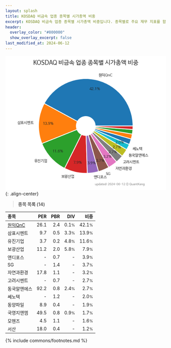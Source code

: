 ```yaml
---
layout: splash
title: KOSDAQ 비금속 업종 종목별 시가총액 비중
excerpt: KOSDAQ 비금속 업종 종목별 시가총액 비중입니다. 종목별로 주요 재무 지표를 함께 표시합니다.
header:
  overlay_color: "#800000"
  show_overlay_excerpt: false
last_modified_at: 2024-06-12
---
```



![KOSDAQ 비금속 업종 종목별 시가총액 비중](/stats/sector/images/kosdaq_업종_비금속_종목.png){: .align-center}


> **종목 목록 (14)**<a id="list"></a>

| **종목** | **PER** | **PBR** | **DIV** | **비중** |
| :------- | ------: | ------: | ------: | -------: |
| [원익QnC](/074600/) | 26.1 | 2.4 | 0.1<small>%</small> | 42.1<small>%</small> |
| 삼표시멘트 | 9.7 | 0.5 | 3.3<small>%</small> | 13.9<small>%</small> |
| 유진기업 | 3.7 | 0.2 | 4.8<small>%</small> | 11.6<small>%</small> |
| 보광산업 | 11.2 | 2.0 | 5.8<small>%</small> | 7.9<small>%</small> |
| 앤디포스 | - | 0.7 | - | 3.9<small>%</small> |
| SG | - | 1.4 | - | 3.7<small>%</small> |
| 자연과환경 | 17.8 | 1.1 | - | 3.2<small>%</small> |
| 고려시멘트 | - | 0.7 | - | 2.7<small>%</small> |
| 동국알앤에스 | 92.2 | 0.8 | 2.4<small>%</small> | 2.7<small>%</small> |
| 쎄노텍 | - | 1.2 | - | 2.0<small>%</small> |
| 동양파일 | 8.9 | 0.4 | - | 1.9<small>%</small> |
| 국영지앤엠 | 49.5 | 0.8 | 0.9<small>%</small> | 1.7<small>%</small> |
| 모헨즈 | 4.5 | 1.1 | - | 1.6<small>%</small> |
| 서산 | 18.0 | 0.4 | - | 1.2<small>%</small> |

{% include commons/footnotes.md %}